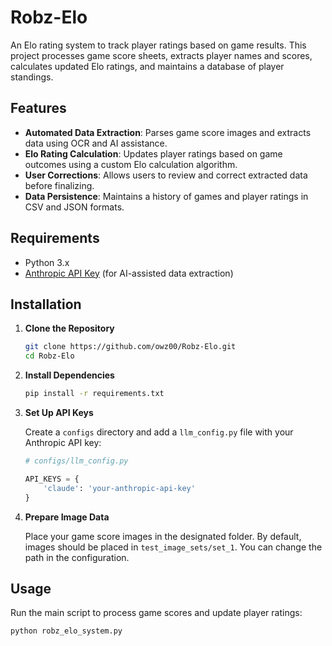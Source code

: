 # Robz-Elo

An Elo rating system to track player ratings based on game results. This project processes game score sheets, extracts player names and scores, calculates updated Elo ratings, and maintains a database of player standings.

## Features

- **Automated Data Extraction**: Parses game score images and extracts data using OCR and AI assistance.
- **Elo Rating Calculation**: Updates player ratings based on game outcomes using a custom Elo calculation algorithm.
- **User Corrections**: Allows users to review and correct extracted data before finalizing.
- **Data Persistence**: Maintains a history of games and player ratings in CSV and JSON formats.

## Requirements

- Python 3.x
- [Anthropic API Key](https://www.anthropic.com/) (for AI-assisted data extraction)

## Installation

1. **Clone the Repository**

   ```bash
   git clone https://github.com/owz00/Robz-Elo.git
   cd Robz-Elo
   ```

2. **Install Dependencies**

   ```bash
   pip install -r requirements.txt
   ```

3. **Set Up API Keys**

   Create a `configs` directory and add a `llm_config.py` file with your Anthropic API key:

   ```python
   # configs/llm_config.py

   API_KEYS = {
       'claude': 'your-anthropic-api-key'
   }
   ```

4. **Prepare Image Data**

   Place your game score images in the designated folder. By default, images should be placed in `test_image_sets/set_1`. You can change the path in the configuration.

## Usage

Run the main script to process game scores and update player ratings:

```bash
python robz_elo_system.py
```
